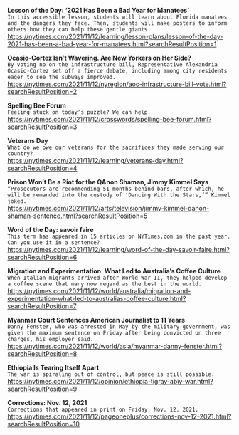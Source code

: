 **Lesson of the Day: ‘2021 Has Been a Bad Year for Manatees’**\
`In this accessible lesson, students will learn about Florida manatees and the dangers they face. Then, students will make posters to inform others how they can help these gentle giants.`\
https://nytimes.com/2021/11/12/learning/lesson-plans/lesson-of-the-day-2021-has-been-a-bad-year-for-manatees.html?searchResultPosition=1

**Ocasio-Cortez Isn’t Wavering. Are New Yorkers on Her Side?**\
`By voting no on the infrastructure bill, Representative Alexandria Ocasio-Cortez set off a fierce debate, including among city residents eager to see the subways improved.`\
https://nytimes.com/2021/11/12/nyregion/aoc-infrastructure-bill-vote.html?searchResultPosition=2

**Spelling Bee Forum**\
`Feeling stuck on today’s puzzle? We can help.`\
https://nytimes.com/2021/11/12/crosswords/spelling-bee-forum.html?searchResultPosition=3

**Veterans Day**\
`What do we owe our veterans for the sacrifices they made serving our country?`\
https://nytimes.com/2021/11/12/learning/veterans-day.html?searchResultPosition=4

**Prison Won’t Be a Riot for the QAnon Shaman, Jimmy Kimmel Says**\
`“Prosecutors are recommending 51 months behind bars, after which, he will be remanded into the custody of ‘Dancing With the Stars,’” Kimmel joked.`\
https://nytimes.com/2021/11/12/arts/television/jimmy-kimmel-qanon-shaman-sentence.html?searchResultPosition=5

**Word of the Day: savoir faire**\
`This term has appeared in 15 articles on NYTimes.com in the past year. Can you use it in a sentence?`\
https://nytimes.com/2021/11/12/learning/word-of-the-day-savoir-faire.html?searchResultPosition=6

**Migration and Experimentation: What Led to Australia’s Coffee Culture**\
`When Italian migrants arrived after World War II, they helped develop a coffee scene that many now regard as the best in the world.`\
https://nytimes.com/2021/11/12/world/australia/migration-and-experimentation-what-led-to-australias-coffee-culture.html?searchResultPosition=7

**Myanmar Court Sentences American Journalist to 11 Years**\
`Danny Fenster, who was arrested in May by the military government, was given the maximum sentence on Friday after being convicted on three charges, his employer said.`\
https://nytimes.com/2021/11/12/world/asia/myanmar-danny-fenster.html?searchResultPosition=8

**Ethiopia Is Tearing Itself Apart**\
`The war is spiraling out of control, but peace is still possible.`\
https://nytimes.com/2021/11/12/opinion/ethiopia-tigray-abiy-war.html?searchResultPosition=9

**Corrections: Nov. 12, 2021**\
`Corrections that appeared in print on Friday, Nov. 12, 2021.`\
https://nytimes.com/2021/11/12/pageoneplus/corrections-nov-12-2021.html?searchResultPosition=10

